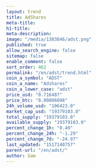 ```yaml
---
layout: trend
title: AdShares
meta-title: 
h1-title: 
meta-description: 
image: "/media/1383846/adst.png"
published: true
allow_search_engine: false
sitemap: false
enable_comment: false
sort_order: 462
permalink: "/en/adst/trend.html"
coin_a_symbol: "ADST"
coin_a_name: "Adshares"
coin_a_lower_case: "adst"
price_usd: "0.716487"
price_btc: "0.00006098"
24h_volume_usd: "106423.0"
market_cap_usd: "19379103.0"
total_supply: "19379103.0"
available_supply: "19379103.0"
percent_change_1h: "0.49"
percent_change_24h: "-1.29"
percent_change_7d: "-24.97"
last_updated: "1517140757"
parent-url: "/en/adst/"
author: Sam
---
```


